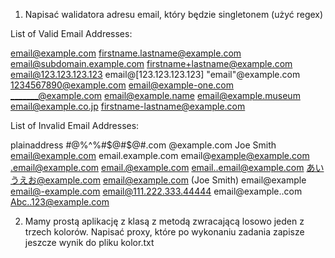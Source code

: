 1. Napisać walidatora adresu email, który będzie singletonem (użyć regex)

List of Valid Email Addresses:

email@example.com
firstname.lastname@example.com
email@subdomain.example.com
firstname+lastname@example.com
email@123.123.123.123
email@[123.123.123.123]
"email"@example.com
1234567890@example.com
email@example-one.com
_______@example.com
email@example.name
email@example.museum
email@example.co.jp
firstname-lastname@example.com

List of Invalid Email Addresses:

plainaddress
#@%^%#$@#$@#.com
@example.com
Joe Smith <email@example.com>
email.example.com
email@example@example.com
.email@example.com
email.@example.com
email..email@example.com
あいうえお@example.com
email@example.com (Joe Smith)
email@example
email@-example.com
email@111.222.333.44444
email@example..com
Abc..123@example.com


2. Mamy prostą aplikację z klasą z metodą zwracającą losowo jeden z trzech kolorów. Napisać
   proxy, które po wykonaniu zadania zapisze jeszcze wynik do pliku kolor.txt
